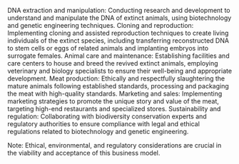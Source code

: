   DNA extraction and manipulation: Conducting research and development to understand and manipulate the DNA of extinct animals, using biotechnology and genetic engineering techniques.
Cloning and reproduction: Implementing cloning and assisted reproduction techniques to create living individuals of the extinct species, including transferring reconstructed DNA to stem cells or eggs of related animals and implanting embryos into surrogate females.
Animal care and maintenance: Establishing facilities and care centers to house and breed the revived extinct animals, employing veterinary and biology specialists to ensure their well-being and appropriate development.
Meat production: Ethically and respectfully slaughtering the mature animals following established standards, processing and packaging the meat with high-quality standards.
Marketing and sales: Implementing marketing strategies to promote the unique story and value of the meat, targeting high-end restaurants and specialized stores.
Sustainability and regulation: Collaborating with biodiversity conservation experts and regulatory authorities to ensure compliance with legal and ethical regulations related to biotechnology and genetic engineering.

Note: Ethical, environmental, and regulatory considerations are crucial in the viability and acceptance of this business model.

